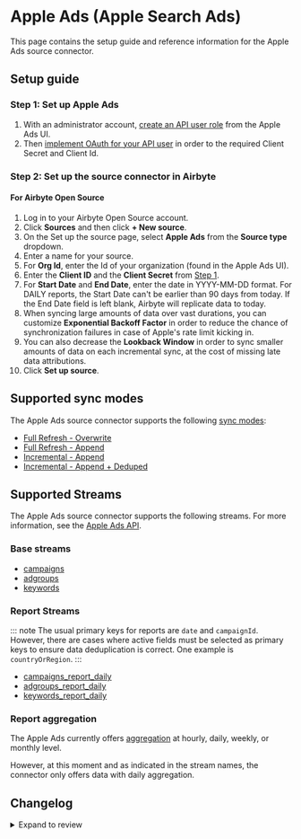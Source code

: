 # Apple Ads (Apple Search Ads)

This page contains the setup guide and reference information for the Apple Ads source connector.

## Setup guide

### Step 1: Set up Apple Ads

1. With an administrator account, [create an API user role](https://developer.apple.com/documentation/apple_search_ads/implementing_oauth_for_the_apple_search_ads_api) from the Apple Ads UI.
2. Then [implement OAuth for your API user](https://developer.apple.com/documentation/apple_search_ads/implementing_oauth_for_the_apple_search_ads_api)
in order to the required Client Secret and Client Id.

### Step 2: Set up the source connector in Airbyte

#### For Airbyte Open Source

1. Log in to your Airbyte Open Source account.
2. Click **Sources** and then click **+ New source**.
3. On the Set up the source page, select **Apple Ads** from the **Source type** dropdown.
4. Enter a name for your source.
5. For **Org Id**, enter the Id of your organization (found in the Apple Ads UI).
6. Enter the **Client ID** and the **Client Secret** from [Step 1](#step-1-set-up-apple-search-ads).
7. For **Start Date** and **End Date**, enter the date in YYYY-MM-DD format. For DAILY reports, the Start Date can't be
   earlier than 90 days from today. If the End Date field is left blank, Airbyte will replicate data to today.
8. When syncing large amounts of data over vast durations, you can customize **Exponential Backoff Factor** in order to
   reduce the chance of synchronization failures in case of Apple's rate limit kicking in.
9. You can also decrease the **Lookback Window** in order to sync smaller amounts of data on each incremental sync,
   at the cost of missing late data attributions.
10. Click **Set up source**.

## Supported sync modes

The Apple Ads source connector supports the
following [sync modes](https://docs.airbyte.com/platform/using-airbyte/core-concepts/sync-modes/):

- [Full Refresh - Overwrite](https://docs.airbyte.com/platform/using-airbyte/core-concepts/sync-modes/full-refresh-overwrite)
- [Full Refresh - Append](https://docs.airbyte.com/platform/using-airbyte/core-concepts/sync-modes/full-refresh-append)
- [Incremental - Append](https://docs.airbyte.com/platform/using-airbyte/core-concepts/sync-modes/incremental-append)
- [Incremental - Append + Deduped](https://docs.airbyte.com/platform/using-airbyte/core-concepts/sync-modes/incremental-append-deduped)

## Supported Streams

The Apple Ads source connector supports the following streams. For more information, see
the [Apple Ads API](https://developer.apple.com/documentation/apple_search_ads).

### Base streams

- [campaigns](https://developer.apple.com/documentation/apple_search_ads/get_all_campaigns)
- [adgroups](https://developer.apple.com/documentation/apple_search_ads/get_all_ad_groups)
- [keywords](https://developer.apple.com/documentation/apple_search_ads/get_all_targeting_keywords_in_an_ad_group)

### Report Streams

::: note
The usual primary keys for reports are `date` and `campaignId`.
However, there are cases where active fields must be selected as primary keys to ensure data deduplication is correct.
One example is `countryOrRegion`.
:::

- [campaigns_report_daily](https://developer.apple.com/documentation/apple_search_ads/get_campaign-level_reports)
- [adgroups_report_daily](https://developer.apple.com/documentation/apple_search_ads/get__ad_group-level_reports)
- [keywords_report_daily](https://developer.apple.com/documentation/apple_search_ads/get_keyword-level_reports)

### Report aggregation

The Apple Ads currently
offers [aggregation](https://developer.apple.com/documentation/apple_search_ads/reportingrequest) at hourly, daily,
weekly, or monthly level.

However, at this moment and as indicated in the stream names, the connector only offers data with daily aggregation.

## Changelog

<details>
  <summary>Expand to review</summary>

| Version | Date       | Pull Request                                             | Subject                                                                              |
|:--------|:-----------|:---------------------------------------------------------|:-------------------------------------------------------------------------------------|
| 0.8.0   | 2025-05-13 | [60241](https://github.com/airbytehq/airbyte/pull/59888) | Add token refresh endpoint override configuration override                           |
| 0.7.9   | 2025-05-10 | [59888](https://github.com/airbytehq/airbyte/pull/59888) | Update dependencies                                                                  |
| 0.7.8   | 2025-05-03 | [59308](https://github.com/airbytehq/airbyte/pull/59308) | Update dependencies                                                                  |
| 0.7.7   | 2025-04-26 | [58712](https://github.com/airbytehq/airbyte/pull/58712) | Update dependencies                                                                  |
| 0.7.6   | 2025-04-19 | [58275](https://github.com/airbytehq/airbyte/pull/58275) | Update dependencies                                                                  |
| 0.7.5   | 2025-04-12 | [57658](https://github.com/airbytehq/airbyte/pull/57658) | Update dependencies                                                                  |
| 0.7.4   | 2025-04-05 | [57158](https://github.com/airbytehq/airbyte/pull/57158) | Update dependencies                                                                  |
| 0.7.3   | 2025-03-29 | [56573](https://github.com/airbytehq/airbyte/pull/56573) | Update dependencies                                                                  |
| 0.7.2   | 2025-03-25 | [56383](https://github.com/airbytehq/airbyte/pull/56383) | add countryorregion to report schemas                                                |
| 0.7.1   | 2025-03-22 | [56109](https://github.com/airbytehq/airbyte/pull/56109) | Update dependencies                                                                  |
| 0.7.0   | 2025-03-20 | [55839](https://github.com/airbytehq/airbyte/pull/55839) | countryOrRegion metadata info included                                               |
| 0.6.0   | 2025-03-20 | [55785](https://github.com/airbytehq/airbyte/pull/55785) | Add timezone config parameter                                                        |
| 0.5.1   | 2025-03-08 | [55366](https://github.com/airbytehq/airbyte/pull/55366) | Update dependencies                                                                  |
| 0.5.0   | 2025-03-05 | [55210](https://github.com/airbytehq/airbyte/pull/55210) | Remove primary keys                                                                  |
| 0.4.3   | 2025-03-01 | [54873](https://github.com/airbytehq/airbyte/pull/54873) | Update dependencies                                                                  |
| 0.4.2   | 2025-02-24 | [54646](https://github.com/airbytehq/airbyte/pull/54646) | Fix paginator settings for incremental report streams                                |
| 0.4.1   | 2025-02-22 | [54284](https://github.com/airbytehq/airbyte/pull/54284) | Update dependencies                                                                  |
| 0.4.0   | 2025-02-20 | [54170](https://github.com/airbytehq/airbyte/pull/54170) | Externalize backoff factor and lookback window configurations                        |
| 0.3.3   | 2025-02-15 | [53920](https://github.com/airbytehq/airbyte/pull/53920) | Update dependencies                                                                  |
| 0.3.2   | 2025-02-14 | [53685](https://github.com/airbytehq/airbyte/pull/53685) | Fix granularity to daily                                                             |
| 0.3.1   | 2025-02-08 | [53422](https://github.com/airbytehq/airbyte/pull/53422) | Update dependencies                                                                  |
| 0.3.0   | 2025-02-03 | [53136](https://github.com/airbytehq/airbyte/pull/53136) | Update API version to V5                                                             |
| 0.2.9   | 2025-02-01 | [52899](https://github.com/airbytehq/airbyte/pull/52899) | Update dependencies                                                                  |
| 0.2.8   | 2025-01-25 | [52197](https://github.com/airbytehq/airbyte/pull/52197) | Update dependencies                                                                  |
| 0.2.7   | 2025-01-18 | [51745](https://github.com/airbytehq/airbyte/pull/51745) | Update dependencies                                                                  |
| 0.2.6   | 2025-01-11 | [51249](https://github.com/airbytehq/airbyte/pull/51249) | Update dependencies                                                                  |
| 0.2.5   | 2024-12-28 | [50469](https://github.com/airbytehq/airbyte/pull/50469) | Update dependencies                                                                  |
| 0.2.4   | 2024-12-21 | [50155](https://github.com/airbytehq/airbyte/pull/50155) | Update dependencies                                                                  |
| 0.2.3   | 2024-12-14 | [49561](https://github.com/airbytehq/airbyte/pull/49561) | Update dependencies                                                                  |
| 0.2.2   | 2024-12-12 | [47751](https://github.com/airbytehq/airbyte/pull/47751) | Update dependencies                                                                  |
| 0.2.1   | 2024-11-08 | [48440](https://github.com/airbytehq/airbyte/pull/48440) | Set authentication grant_type to client_credentials                                  |
| 0.2.0   | 2024-10-01 | [46288](https://github.com/airbytehq/airbyte/pull/46288) | Migrate to Manifest-only                                                             |
| 0.1.20  | 2024-09-28 | [46153](https://github.com/airbytehq/airbyte/pull/46153) | Update dependencies                                                                  |
| 0.1.19  | 2024-09-21 | [45803](https://github.com/airbytehq/airbyte/pull/45803) | Update dependencies                                                                  |
| 0.1.18  | 2024-09-14 | [45474](https://github.com/airbytehq/airbyte/pull/45474) | Update dependencies                                                                  |
| 0.1.17  | 2024-09-07 | [45326](https://github.com/airbytehq/airbyte/pull/45326) | Update dependencies                                                                  |
| 0.1.16  | 2024-08-31 | [45013](https://github.com/airbytehq/airbyte/pull/45013) | Update dependencies                                                                  |
| 0.1.15  | 2024-08-24 | [44654](https://github.com/airbytehq/airbyte/pull/44654) | Update dependencies                                                                  |
| 0.1.14  | 2024-08-17 | [44322](https://github.com/airbytehq/airbyte/pull/44322) | Update dependencies                                                                  |
| 0.1.13  | 2024-08-12 | [43912](https://github.com/airbytehq/airbyte/pull/43912) | Update dependencies                                                                  |
| 0.1.12  | 2024-08-10 | [43514](https://github.com/airbytehq/airbyte/pull/43514) | Update dependencies                                                                  |
| 0.1.11  | 2024-08-03 | [43195](https://github.com/airbytehq/airbyte/pull/43195) | Update dependencies                                                                  |
| 0.1.10  | 2024-07-27 | [42660](https://github.com/airbytehq/airbyte/pull/42660) | Update dependencies                                                                  |
| 0.1.9   | 2024-07-20 | [42225](https://github.com/airbytehq/airbyte/pull/42225) | Update dependencies                                                                  |
| 0.1.8   | 2024-07-13 | [41722](https://github.com/airbytehq/airbyte/pull/41722) | Update dependencies                                                                  |
| 0.1.7   | 2024-07-10 | [41546](https://github.com/airbytehq/airbyte/pull/41546) | Update dependencies                                                                  |
| 0.1.6   | 2024-07-09 | [40832](https://github.com/airbytehq/airbyte/pull/40832) | Update dependencies                                                                  |
| 0.1.5   | 2024-06-25 | [40364](https://github.com/airbytehq/airbyte/pull/40364) | Update dependencies                                                                  |
| 0.1.4   | 2024-06-22 | [40186](https://github.com/airbytehq/airbyte/pull/40186) | Update dependencies                                                                  |
| 0.1.3   | 2024-06-04 | [38967](https://github.com/airbytehq/airbyte/pull/38967) | [autopull] Upgrade base image to v1.2.1                                              |
| 0.1.2   | 2024-05-21 | [38502](https://github.com/airbytehq/airbyte/pull/38502) | [autopull] base image + poetry + up_to_date                                          |
| 0.1.1   | 2023-07-11 | [28153](https://github.com/airbytehq/airbyte/pull/28153) | Fix manifest duplicate key (no change in behavior for the syncs)                     |
| 0.1.0   | 2022-11-17 | [19557](https://github.com/airbytehq/airbyte/pull/19557) | Initial release with campaigns, adgroups & keywords streams (base and daily reports) |

</details>

